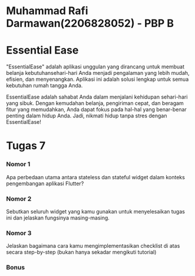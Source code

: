 # Muhammad Rafi Darmawan(2206828052) - PBP B

# Essential Ease
"EssentialEase" adalah aplikasi unggulan yang dirancang untuk membuat belanja kebutuhansehari-hari Anda menjadi pengalaman yang lebih mudah, efisien, dan menyenangkan. Aplikasi ini adalah solusi lengkap untuk semua kebutuhan rumah tangga Anda.

EssentialEase adalah sahabat Anda dalam menjalani kehidupan sehari-hari yang sibuk. Dengan kemudahan belanja, pengiriman cepat, dan beragam fitur yang memudahkan, Anda dapat fokus pada hal-hal yang benar-benar penting dalam hidup Anda. Jadi, nikmati hidup tanpa stres dengan EssentialEase!

# Tugas 7
### Nomor 1
Apa perbedaan utama antara stateless dan stateful widget dalam konteks pengembangan aplikasi Flutter?

### Nomor 2
Sebutkan seluruh widget yang kamu gunakan untuk menyelesaikan tugas ini dan jelaskan fungsinya masing-masing.

### Nomor 3
Jelaskan bagaimana cara kamu mengimplementasikan checklist di atas secara step-by-step (bukan hanya sekadar mengikuti tutorial)

### Bonus

